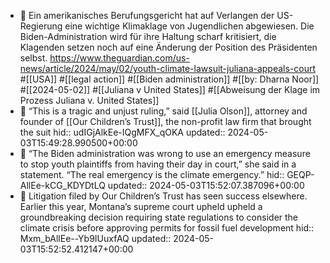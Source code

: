 - 📝 Ein amerikanisches Berufungsgericht hat auf Verlangen der US-Regierung eine wichtige Klimaklage von Jugendlichen abgewiesen. Die Biden-Administration wird für ihre Haltung scharf kritisiert, die Klagenden setzen noch auf eine Änderung der Position des Präsidenten selbst. https://www.theguardian.com/us-news/article/2024/may/02/youth-climate-lawsuit-juliana-appeals-court #[[USA]] #[[legal action]] #[[Biden administration]] #[[by: Dharna Noor]] #[[2024-05-02]] #[[Juliana v United States]] #[[Abweisung der Klage im Prozess Juliana v. United States]]
- 📌 “This is a tragic and unjust ruling,” said [[Julia Olson]], attorney and founder of [[Our Children’s Trust]], the non-profit law firm that brought the suit
  hid:: udIGjAlkEe-IQgMFX_qOKA
  updated:: 2024-05-03T15:49:28.990500+00:00
- 📌 “The Biden administration was wrong to use an emergency measure to stop youth plaintiffs from having their day in court,” she said in a statement. “The real emergency is the climate emergency.”
  hid:: GEQP-AllEe-kCG_KDYDtLQ
  updated:: 2024-05-03T15:52:07.387096+00:00
- 📌 Litigation filed by Our Children’s Trust has seen success elsewhere. Earlier this year, Montana’s supreme court upheld upheld a groundbreaking decision requiring state regulations to consider the climate crisis before approving permits for fossil fuel development
  hid:: Mxm_bAllEe--Yb9IUuxfAQ
  updated:: 2024-05-03T15:52:52.412147+00:00